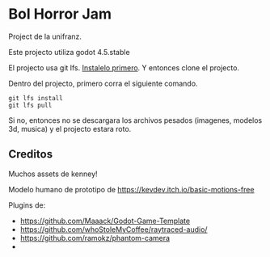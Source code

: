 # Bol Horror Jam
Project de la unifranz.

Este projecto utiliza godot 4.5.stable

El projecto usa git lfs. [Instalelo primero](https://docs.github.com/en/repositories/working-with-files/managing-large-files/installing-git-large-file-storage). Y entonces clone el projecto.

Dentro del projecto, primero corra el siguiente comando.

```
git lfs install
git lfs pull
```

Si no, entonces no se descargara los archivos pesados (imagenes, modelos 3d, musica) y el projecto estara roto.

## Creditos
Muchos assets de kenney!

Modelo humano de prototipo de 
https://kevdev.itch.io/basic-motions-free

Plugins de:
- https://github.com/Maaack/Godot-Game-Template
- https://github.com/whoStoleMyCoffee/raytraced-audio/
- https://github.com/ramokz/phantom-camera
- 
